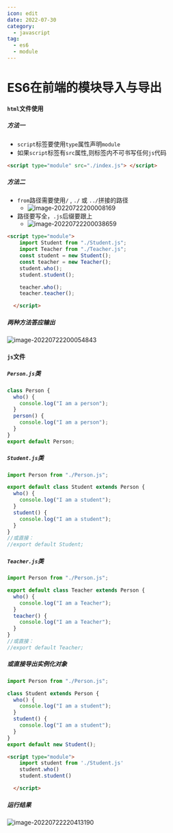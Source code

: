 ```yaml
---
icon: edit
date: 2022-07-30
category:
  - javascript
tag:
  - es6
  - module
---
```


# ES6在前端的模块导入与导出

#### `html`文件使用



##### 方法一

- `script`标签要使用`type`属性声明`module`
- 如果`script`标签有`src`属性,则标签内不可书写任何`js`代码

```html
<script type="module" src="./index.js"> </script>
```

##### 方法二

- `from`路径需要使用`/`  ,  `./`  或  `../`拼接的路径
  - ![image-20220722200008169](https://public-1310720021.cos.ap-shanghai.myqcloud.com/img/md/typora-user-images/2022-07-22-20:00:08*image-20220722200008169*b.png)
- 路径要写全，`.js`后缀要跟上
  - ![image-20220722200038659](https://public-1310720021.cos.ap-shanghai.myqcloud.com/img/md/typora-user-images/2022-07-22-20:00:38*image-20220722200038659*6.png)

```html
<script type="module">
    import Student from "./Student.js";
    import Teacher from "./Teacher.js";
    const student = new Student();
    const teacher = new Teacher();
    student.who();
    student.student();

    teacher.who();
    teacher.teacher();

  </script>
```



##### 两种方法答应输出

![image-20220722200054843](https://public-1310720021.cos.ap-shanghai.myqcloud.com/img/md/typora-user-images/2022-07-22-20:00:54*image-20220722200054843*2.png)

#### `js`文件

##### `Person.js`类

```js
class Person {
  who() {
    console.log("I am a person");
  }
  person() {
    console.log("I am a person");
  }
}
export default Person;
```

##### `Student.js`类

```js
import Person from "./Person.js";

export default class Student extends Person {
  who() {
    console.log("I am a student");
  }
  student() {
    console.log("I am a student");
  }
}
//或直接：
//export default Student;

```

##### `Teacher.js`类

```js
import Person from "./Person.js";

export default class Teacher extends Person {
  who() {
    console.log("I am a Teacher");
  }
  teacher() {
    console.log("I am a Teacher");
  }
}
//或直接：
//export default Teacher;

```

##### 或直接导出实例化对象

```js
import Person from "./Person.js";

class Student extends Person {
  who() {
    console.log("I am a student");
  }
  student() {
    console.log("I am a student");
  }
}
export default new Student();
```

```html
<script type="module">
    import student from './Student.js'
    student.who()
    student.student()

  </script>
```

##### 运行结果

![image-20220722220413190](https://public-1310720021.cos.ap-shanghai.myqcloud.com/img/md/typora-user-images/2022-07-22-22:04:13*image-20220722220413190*7.png)